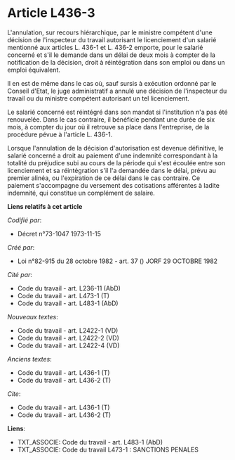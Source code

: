 # Article L436-3

L'annulation, sur recours hiérarchique, par le ministre compétent d'une décision de l'inspecteur du travail autorisant le
licenciement d'un salarié mentionné aux articles L. 436-1 et L. 436-2 emporte, pour le salarié concerné et s'il le demande
dans un délai de deux mois à compter de la notification de la décision, droit à réintégration dans son emploi ou dans un
emploi équivalent.

Il en est de même dans le cas où, sauf sursis à exécution ordonné par le Conseil d'Etat, le juge administratif a annulé une
décision de l'inspecteur du travail ou du ministre compétent autorisant un tel licenciement.

Le salarié concerné est réintégré dans son mandat si l'institution n'a pas été renouvelée. Dans le cas contraire, il
bénéficie pendant une durée de six mois, à compter du jour où il retrouve sa place dans l'entreprise, de la procédure pévue à
l'article L. 436-1.

Lorsque l'annulation de la décision d'autorisation est devenue définitive, le salarié concerné a droit au paiement d'une
indemnité correspondant à la totalité du préjudice subi au cours de la période qui s'est écoulée entre son licenciement et sa
réintégration s'il l'a demandée dans le délai, prévu au premier alinéa, ou l'expiration de ce délai dans le cas contraire. Ce
paiement s'accompagne du versement des cotisations afférentes à ladite indemnité, qui constitue un complément de salaire.

**Liens relatifs à cet article**

_Codifié par_:

  - Décret n°73-1047 1973-11-15

_Créé par_:

  - Loi n°82-915 du 28 octobre 1982 - art. 37 () JORF 29 OCTOBRE 1982

_Cité par_:

  - Code du travail - art. L236-11 (AbD)
  - Code du travail - art. L473-1 (T)
  - Code du travail - art. L483-1 (AbD)

_Nouveaux textes_:

  - Code du travail - art. L2422-1 (VD)
  - Code du travail - art. L2422-2 (VD)
  - Code du travail - art. L2422-4 (VD)

_Anciens textes_:

  - Code du travail - art. L436-1 (T)
  - Code du travail - art. L436-2 (T)

_Cite_:

  - Code du travail - art. L436-1 (T)
  - Code du travail - art. L436-2 (T)

**Liens**:

  - TXT_ASSOCIE: Code du travail - art. L483-1 (AbD)
  - TXT_ASSOCIE: Code du travail L473-1 : SANCTIONS PENALES
